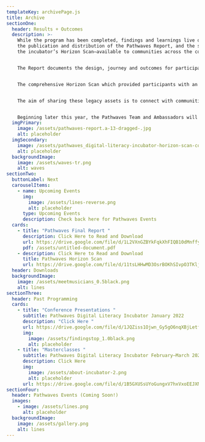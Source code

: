 ```yaml
---
templateKey: archivePage.js
title: Archive
sectionOne:
  header: Results + Outcomes
  description: >-
    While the program has been completed, findings and learnings live on with
    the publication and distribution of the Pathwaves Report, and the sharing of
    the incubator’s Horizon Scan—available to communities across the country.


    The Report documents the design, journey and outcomes for participants. 


    The comprehensive Horizon Scan which provided participants with an understanding of the digital drivers of change and trends—and the social, technological, environmental, economic, political, values and legal shifts influencing the future of music in Canada and other markets around the world, is also available for download. 


    The aim of sharing these legacy assets is to connect with communities across the country in the hope that they are inspired by the outcomes, and are compelled to continue the conversations. 


    Beginning later this year, the Pathwaves Team and Ambassadors will be presenting and facilitating workshops at conferences and events across the country. If you are interested in partnering with us, please be in touch!
  imgPrimary:
    image: /assets/pathwaves-report.a-13-dragged-.jpg
    alt: placeholder
  imgSecondary:
    image: /assets/pathwaves_digital-literacy-incubator-horizon-scan-cover-page.png
    alt: placeholder
  backgroundImage:
    image: /assets/waves-tr.png
    alt: waves
sectionTwo:
  buttonLabel: Next
  carouselItems:
    - name: Upcoming Events
      img:
        image: /assets/lines-reverse.png
        alt: placeholder
      type: Upcoming Events
      description: Check back here for Pathwaves Events
  cards:
    - title: "Pathwaves Final Report "
      description: Click Here to Read and Download
      url: https://drive.google.com/file/d/1L2VXnGZBYkFqkXhFIQB10dMnffyFdpjo/view?usp=sharing
      pdf: /assets/untitled-document.pdf
    - description: Click Here to Read and Download
      title: Pathwaves Horizon Scan
      url: https://drive.google.com/file/d/11tsLHHwMD3OsrBOKhSIvpO3TKljFGjDO/view?usp=sharing
  header: Downloads
  backgroundImage:
    image: /assets/meetmusicians_0.5black.png
    alt: lines
sectionThree:
  header: Past Programming
  cards:
    - title: "Conference Presentations "
      subtitle: Pathwaves Digital Literacy Incubator January 2022
      description: "Click Here "
      url: https://drive.google.com/file/d/1JQZiss1Ojwn_Gy5gO6nqXBjLetfMu65V/view?usp=sharing
      img:
        image: /assets/findingstop_1.0black.png
        alt: placeholder
    - title: "Masterclasses "
      subtitle: Pathwaves Digital Literacy Incubator February—March 2022
      description: Click Here
      img:
        image: /assets/about-incubator-2.png
        alt: placeholder
      url: https://drive.google.com/file/d/1B5GXUSsUYoGungxV7hxVxoEEJXNYMFCn/view?usp=sharing
sectionFour:
  header: Pathwaves Events (Coming Soon!)
  images:
    - image: /assets/lines.png
      alt: placeholder
  backgroundImage:
    image: /assets/gallery.png
    alt: lines
---
```

